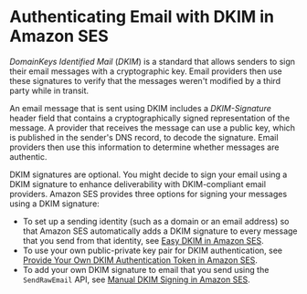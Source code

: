 # Authenticating Email with DKIM in Amazon SES<a name="send-email-authentication-dkim"></a>

*DomainKeys Identified Mail* \(*DKIM*\) is a standard that allows senders to sign their email messages with a cryptographic key\. Email providers then use these signatures to verify that the messages weren't modified by a third party while in transit\.

An email message that is sent using DKIM includes a *DKIM\-Signature* header field that contains a cryptographically signed representation of the message\. A provider that receives the message can use a public key, which is published in the sender's DNS record, to decode the signature\. Email providers then use this information to determine whether messages are authentic\.

DKIM signatures are optional\. You might decide to sign your email using a DKIM signature to enhance deliverability with DKIM\-compliant email providers\. Amazon SES provides three options for signing your messages using a DKIM signature:
+ To set up a sending identity \(such as a domain or an email address\) so that Amazon SES automatically adds a DKIM signature to every message that you send from that identity, see [Easy DKIM in Amazon SES](send-email-authentication-dkim-easy.md)\.
+ To use your own public\-private key pair for DKIM authentication, see [Provide Your Own DKIM Authentication Token in Amazon SES](send-email-authentication-dkim-bring-your-own.md)\.
+ To add your own DKIM signature to email that you send using the `SendRawEmail` API, see [Manual DKIM Signing in Amazon SES](send-email-authentication-dkim-manual.md)\.